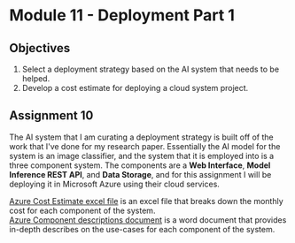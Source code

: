 # Module 11 - Deployment Part 1

## Objectives
1. Select a deployment strategy based on the AI system that needs to be helped.
2. Develop a cost estimate for deploying a cloud system project.

## Assignment 10
The AI system that I am curating a deployment strategy is built off of the work that I've done for my research paper. Essentially the AI model for the system is an image classifier, and the system that it is employed into is a three component system. The components are a **Web Interface**, **Model Inference REST API**, and **Data Storage**, and for this assignment I will be deploying it in Microsoft Azure using their cloud services.

[Azure Cost Estimate excel file](./jwells52_azure_estimate.xlsx) is an excel file that breaks down the monthly cost for each component of the system. \
[Azure Component descriptions document](./jwells52_azure_component_descriptions.docx) is a word document that provides in-depth describes on the use-cases for each component of the system.